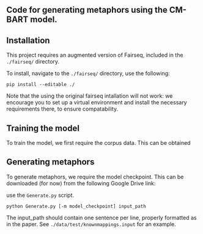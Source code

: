## Code for generating metaphors using the CM-BART model.

## Installation
This project requires an augmented version of Fairseq, included in the `./fairseq/` directory.

To install, navigate to the `./fairseq/` directory, use the following:

`pip install --editable ./`

Note that the using the original fairseq intallation will not work: we encourage you to set up a virtual environment and install the necessary requirements there, to ensure compatability.

## Training the model
To train the model, we first require the corpus data. This can be obtained 


## Generating metaphors
To generate metaphors, we require the model checkpoint. This can be downloaded (for now) from the following Google Drive link:
 
 
 use the `Generate.py` script.

```
python Generate.py [-m model_checkpoint] input_path
```

The input_path should contain one sentence per line, properly formatted as in the paper. See `./data/test/knownmappings.input` for an example.
